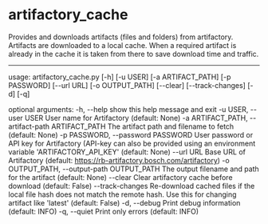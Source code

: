 # artifactory_cache

Provides and downloads artifacts (files and folders) from artifactory.
Artifacts are downloaded to a local cache. When a required artifact
is already in the cache it is taken from there to save download time and traffic.

-----------------------

usage: artifactory_cache.py [-h] [-u USER] [-a ARTIFACT_PATH] [-p PASSWORD] [--url URL] [-o OUTPUT_PATH] [--clear] [--track-changes] [-d] [-q]

optional arguments:
  -h, --help            show this help message and exit
  -u USER, --user USER  User name for Artifactory (default: None)
  -a ARTIFACT_PATH, --artifact-path ARTIFACT_PATH
                        The artifact path and filename to fetch (default: None)
  -p PASSWORD, --password PASSWORD
                        User password or API key for Artifactory (API-key can also be provided using an environment variable 'ARTIFACTORY_API_KEY' (default: None)
  --url URL             Base URL of Artifactory (default: https://rb-artifactory.bosch.com/artifactory)
  -o OUTPUT_PATH, --output-path OUTPUT_PATH
                        The output filename and path for the artifact (default: None)
  --clear               Clear artifactory cache before download (default: False)
  --track-changes       Re-download cached files if the local file hash does not match the remote hash. Use this for changing artifact like 'latest' (default: False)
  -d, --debug           Print debug information (default: INFO)
  -q, --quiet           Print only errors (default: INFO)